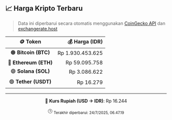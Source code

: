 

<!-- HARGA_KRIPTO -->
## 📈 Harga Kripto Terbaru

> Data ini diperbarui secara otomatis menggunakan [CoinGecko API](https://www.coingecko.com/) dan [exchangerate.host](https://exchangerate.host/)

<div align="center">

| 🪙 Token | 💰 Harga (IDR) |
|:------:|---------------:|
| 🟠 **Bitcoin (BTC)**   | Rp 1.930.453.625 |
| 🔵 **Ethereum (ETH)**  | Rp 59.095.758 |
| 🟣 **Solana (SOL)**    | Rp 3.086.622 |
| 🟢 **Tether (USDT)**   | Rp 16.279 |

---

💱 **Kurs Rupiah (USD → IDR)**: Rp 16.244

🕒 <sub>Terakhir diperbarui: 24/7/2025, 06.47.19</sub>

</div>
<!-- /HARGA_KRIPTO -->